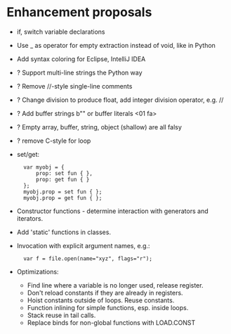 ﻿Enhancement proposals
=====================

* if, switch variable declarations

* Use _ as operator for empty extraction instead of void, like in Python

* Add syntax coloring for Eclipse, IntelliJ IDEA

* ? Support multi-line strings the Python way

* ? Remove //-style single-line comments

* ? Change division to produce float, add integer division operator, e.g. //

* ? Add buffer strings b"" or buffer literals <01 fa>

* ? Empty array, buffer, string, object (shallow) are all falsy

* ? remove C-style for loop

* set/get:

        var myobj = {
            prop: set fun { },
            prop: get fun { }
        };
        myobj.prop = set fun { };
        myobj.prop = get fun { };

* Constructor functions - determine interaction with generators and iterators.

* Add 'static' functions in classes.

* Invocation with explicit argument names, e.g.:

        var f = file.open(name="xyz", flags="r");

* Optimizations:

    - Find line where a variable is no longer used, release register.
    - Don't reload constants if they are already in registers.
    - Hoist constants outside of loops.  Reuse constants.
    - Function inlining for simple functions, esp. inside loops.
    - Stack reuse in tail calls.
    - Replace binds for non-global functions with LOAD.CONST
